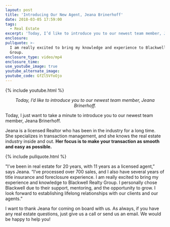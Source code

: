 ```yaml
---
layout: post
title: 'Introducing Our New Agent, Jeana Brinerhoff'
date: 2018-03-05 17:59:00
tags:
  - Real Estate
excerpt: 'Today, I’d like to introduce you to our newest team member, Jeana Brinerhoff.'
enclosure:
pullquote: >-
  I am really excited to bring my knowledge and experience to Blackwell Realty
  Group.
enclosure_type: video/mp4
enclosure_time:
use_youtube_image: true
youtube_alternate_image:
youtube_code: GfZl5VfoOjo
---
```


{% include youtube.html %}

<p style="text-align: center;"><em>Today, I’d like to introduce you to our newest team member, Jeana Brinerhoff.</em></p>

Today, I just want to take a minute to introduce you to our newest team member, Jeana Brinerhoff.&nbsp;

Jeana is a licensed Realtor who has been in the industry for a long time. She specializes in transaction management, and she knows the real estate industry inside and out. **Her focus is to make your transaction as smooth and easy as possible.**

{% include pullquote.html %}

"I’ve been in real estate for 20 years, with 11 years as a licensed agent,” says Jeana. “I’ve processed over 700 sales, and I also have several years of title insurance and foreclosure experience. I am really excited to bring my experience and knowledge to Blackwell Realty Group. I personally chose Blackwell due to their support, mentoring, and the opportunity to grow. I look forward to establishing lifelong relationships with our clients and our agents.”&nbsp;

I want to thank Jeana for coming on board with us. As always, if you have any real estate questions, just give us a call or send us an email. We would be happy to help you!